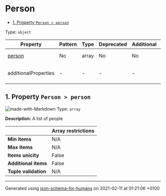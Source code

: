 # Person

- [1. Property `Person > person`](#person)

Type: `object`

| Property | Pattern | Type | Deprecated | Additional | Description |
| -------- | ------- | ---- | ---------- | ---------- | ----------- |
| [person](#person)|No|array|No| No|A list of people|
  | additionalProperties | - | - | - | - |  [![made-with-Markdown](https://img.shields.io/badge/Any%20type-allowed-green)](# "Additional Properties of any type are allowed.") | - |        

## <a name="person"></a>1. Property `Person > person`

![made-with-Markdown](https://img.shields.io/badge/Optional-yellow)
Type: `array`

**Description:** A list of people

|                       | Array restrictions |
| --------------------- | ------------------ |
| **Min items**         | N/A |
| **Max items**         | N/A |
| **Items unicity**     | False |
| **Additional items**  | False |
| **Tuple validation**  | N/A |

----------------------------------------------------------------------------------------------------------------------------
Generated using [json-schema-for-humans](https://github.com/coveooss/json-schema-for-humans) on 2021-02-11 at 01:21:06 +0100